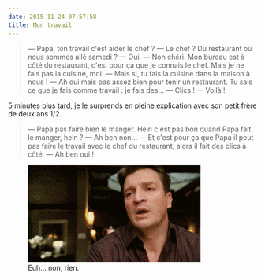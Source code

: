 ```yaml
---
date: 2015-11-24 07:57:58
title: Mon travail
---
```


> — Papa, ton travail c'est aider le chef ?
> — Le chef ? Du restaurant où nous sommes allé samedi ?
> — Oui.
> — Non chéri. Mon bureau est à côté du restaurant, c'est pour ça que je connais le chef. Mais je ne fais pas la cuisine, moi.
> — Mais si, tu fais la cuisine dans la maison à nous !
> — Ah oui mais pas assez bien pour tenir un restaurant. Tu sais ce que je fais comme travail : je fais des...
> — Clics !
> — Voilà !

5 minutes plus tard, je le surprends en pleine explication avec son petit frère de deux ans 1/2.

> — Papa pas faire bien le manger. Hein c'est pas bon quand Papa fait le manger, hein ?
> — Ah ben non...
> — Et c'est pour ça que Papa il peut pas faire le travail avec le chef du restaurant, alors il fait des clics à côté.
> — Ah ben oui !

<figure>
  <img src="/assets/images/papa/2015-11-24/1.gif" alt="Gif animé présentant Mal, le héros de la série Firefly en train d'hésiter à intervenir dans une conversation" />
  <figcaption>Euh… non, rien.</figcaption>
</figure>
